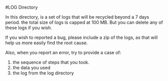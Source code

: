 #LOG Directory

In this directory, is a set of logs that will be recycled beyond a 7 days period. the total size of logs is capped at 100 MB. But you can delete any of these logs if you wish.

If you wish to reported a bug, please include a zip of the logs, as that will help us more easily find the root cause.

Also, when you report an error, try to provide a case of:
   1. the sequence of steps that you took.
   2. the data you used
   3. the log from the log directory
   
   